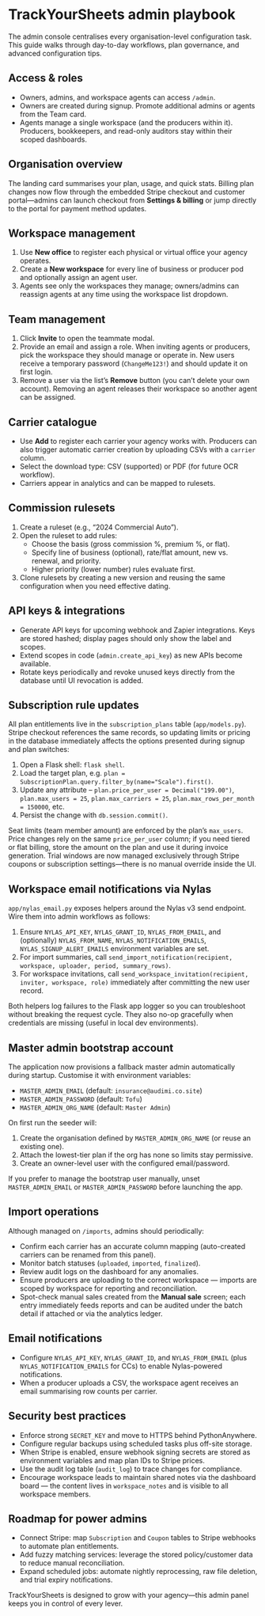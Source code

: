 # TrackYourSheets admin playbook

The admin console centralises every organisation-level configuration task. This guide walks through day-to-day workflows, plan governance, and advanced configuration tips.

## Access & roles

- Owners, admins, and workspace agents can access `/admin`.
- Owners are created during signup. Promote additional admins or agents from the Team card.
- Agents manage a single workspace (and the producers within it). Producers, bookkeepers, and read-only auditors stay within their scoped dashboards.

## Organisation overview

The landing card summarises your plan, usage, and quick stats. Billing plan changes now flow through the embedded Stripe checkout and customer portal—admins can launch checkout from **Settings & billing** or jump directly to the portal for payment method updates.

## Workspace management

1. Use **New office** to register each physical or virtual office your agency operates.
2. Create a **New workspace** for every line of business or producer pod and optionally assign an agent user.
3. Agents see only the workspaces they manage; owners/admins can reassign agents at any time using the workspace list dropdown.

## Team management

1. Click **Invite** to open the teammate modal.
2. Provide an email and assign a role. When inviting agents or producers, pick the workspace they should manage or operate in. New users receive a temporary password (`ChangeMe123!`) and should update it on first login.
3. Remove a user via the list’s **Remove** button (you can’t delete your own account). Removing an agent releases their workspace so another agent can be assigned.

## Carrier catalogue

- Use **Add** to register each carrier your agency works with. Producers can also trigger automatic carrier creation by uploading CSVs with a `carrier` column.
- Select the download type: CSV (supported) or PDF (for future OCR workflow).
- Carriers appear in analytics and can be mapped to rulesets.

## Commission rulesets

1. Create a ruleset (e.g., “2024 Commercial Auto”).
2. Open the ruleset to add rules:
   - Choose the basis (gross commission %, premium %, or flat).
   - Specify line of business (optional), rate/flat amount, new vs. renewal, and priority.
   - Higher priority (lower number) rules evaluate first.
3. Clone rulesets by creating a new version and reusing the same configuration when you need effective dating.

## API keys & integrations

- Generate API keys for upcoming webhook and Zapier integrations. Keys are stored hashed; display pages should only show the label and scopes.
- Extend scopes in code (`admin.create_api_key`) as new APIs become available.
- Rotate keys periodically and revoke unused keys directly from the database until UI revocation is added.

## Subscription rule updates

All plan entitlements live in the `subscription_plans` table (`app/models.py`). Stripe checkout references the same records, so updating limits or pricing in the database immediately affects the options presented during signup and plan switches:

1. Open a Flask shell: `flask shell`.
2. Load the target plan, e.g. `plan = SubscriptionPlan.query.filter_by(name="Scale").first()`.
3. Update any attribute – `plan.price_per_user = Decimal("199.00")`, `plan.max_users = 25`, `plan.max_carriers = 25`, `plan.max_rows_per_month = 150000`, etc.
4. Persist the change with `db.session.commit()`.

Seat limits (team member amount) are enforced by the plan’s `max_users`. Price changes rely on the same `price_per_user` column; if you need tiered or flat billing, store the amount on the plan and use it during invoice generation. Trial windows are now managed exclusively through Stripe coupons or subscription settings—there is no manual override inside the UI.

## Workspace email notifications via Nylas

`app/nylas_email.py` exposes helpers around the Nylas v3 send endpoint. Wire them into admin workflows as follows:

1. Ensure `NYLAS_API_KEY`, `NYLAS_GRANT_ID`, `NYLAS_FROM_EMAIL`, and (optionally) `NYLAS_FROM_NAME`, `NYLAS_NOTIFICATION_EMAILS`, `NYLAS_SIGNUP_ALERT_EMAILS` environment variables are set.
2. For import summaries, call `send_import_notification(recipient, workspace, uploader, period, summary_rows)`.
3. For workspace invitations, call `send_workspace_invitation(recipient, inviter, workspace, role)` immediately after committing the new user record.

Both helpers log failures to the Flask app logger so you can troubleshoot without breaking the request cycle. They also no-op gracefully when credentials are missing (useful in local dev environments).

## Master admin bootstrap account

The application now provisions a fallback master admin automatically during startup. Customise it with environment variables:

- `MASTER_ADMIN_EMAIL` (default: `insurance@audimi.co.site`)
- `MASTER_ADMIN_PASSWORD` (default: `Tofu`)
- `MASTER_ADMIN_ORG_NAME` (default: `Master Admin`)

On first run the seeder will:

1. Create the organisation defined by `MASTER_ADMIN_ORG_NAME` (or reuse an existing one).
2. Attach the lowest-tier plan if the org has none so limits stay permissive.
3. Create an owner-level user with the configured email/password.

If you prefer to manage the bootstrap user manually, unset `MASTER_ADMIN_EMAIL` or `MASTER_ADMIN_PASSWORD` before launching the app.

## Import operations

Although managed on `/imports`, admins should periodically:

- Confirm each carrier has an accurate column mapping (auto-created carriers can be renamed from this panel).
- Monitor batch statuses (`uploaded`, `imported`, `finalized`).
- Review audit logs on the dashboard for any anomalies.
- Ensure producers are uploading to the correct workspace — imports are scoped by workspace for reporting and reconciliation.
- Spot-check manual sales created from the **Manual sale** screen; each entry immediately feeds reports and can be audited under the batch detail if attached or via the analytics ledger.

## Email notifications

- Configure `NYLAS_API_KEY`, `NYLAS_GRANT_ID`, and `NYLAS_FROM_EMAIL` (plus `NYLAS_NOTIFICATION_EMAILS` for CCs) to enable Nylas-powered notifications.
- When a producer uploads a CSV, the workspace agent receives an email summarising row counts per carrier.

## Security best practices

- Enforce strong `SECRET_KEY` and move to HTTPS behind PythonAnywhere.
- Configure regular backups using scheduled tasks plus off-site storage.
- When Stripe is enabled, ensure webhook signing secrets are stored as environment variables and map plan IDs to Stripe prices.
- Use the audit log table (`audit_log`) to trace changes for compliance.
- Encourage workspace leads to maintain shared notes via the dashboard board — the content lives in `workspace_notes` and is visible to all workspace members.

## Roadmap for power admins

- Connect Stripe: map `Subscription` and `Coupon` tables to Stripe webhooks to automate plan entitlements.
- Add fuzzy matching services: leverage the stored policy/customer data to reduce manual reconciliation.
- Expand scheduled jobs: automate nightly reprocessing, raw file deletion, and trial expiry notifications.

TrackYourSheets is designed to grow with your agency—this admin panel keeps you in control of every lever.
